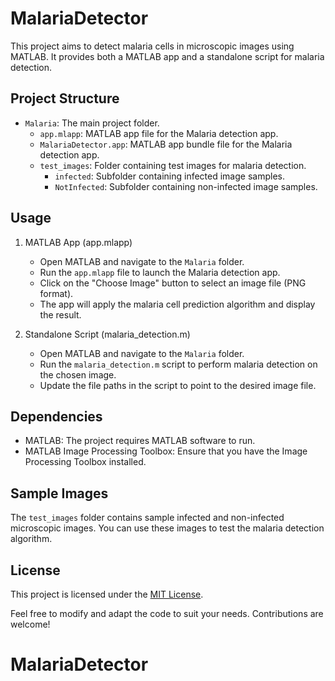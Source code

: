 # MalariaDetector

This project aims to detect malaria cells in microscopic images using MATLAB. It provides both a MATLAB app and a standalone script for malaria detection.

## Project Structure

- `Malaria`: The main project folder.
  - `app.mlapp`: MATLAB app file for the Malaria detection app.
  - `MalariaDetector.app`: MATLAB app bundle file for the Malaria detection app.
  - `test_images`: Folder containing test images for malaria detection.
    - `infected`: Subfolder containing infected image samples.
    - `NotInfected`: Subfolder containing non-infected image samples.

## Usage

1. MATLAB App (app.mlapp)
   - Open MATLAB and navigate to the `Malaria` folder.
   - Run the `app.mlapp` file to launch the Malaria detection app.
   - Click on the "Choose Image" button to select an image file (PNG format).
   - The app will apply the malaria cell prediction algorithm and display the result.

2. Standalone Script (malaria_detection.m)
   - Open MATLAB and navigate to the `Malaria` folder.
   - Run the `malaria_detection.m` script to perform malaria detection on the chosen image.
   - Update the file paths in the script to point to the desired image file.

## Dependencies

- MATLAB: The project requires MATLAB software to run.
- MATLAB Image Processing Toolbox: Ensure that you have the Image Processing Toolbox installed.

## Sample Images

The `test_images` folder contains sample infected and non-infected microscopic images. You can use these images to test the malaria detection algorithm.

## License

This project is licensed under the [MIT License](LICENSE).

Feel free to modify and adapt the code to suit your needs. Contributions are welcome!

# MalariaDetector
